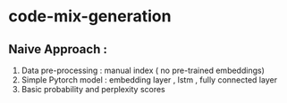 # code-mix-generation


## Naive Approach :
1. Data pre-processing : manual index ( no pre-trained embeddings)
2. Simple Pytorch model : embedding layer , lstm , fully connected layer
3. Basic probability and perplexity scores
